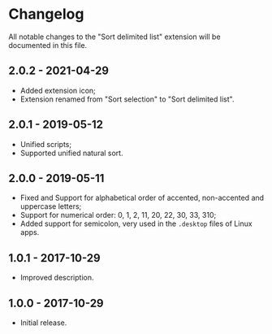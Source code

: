 # Changelog
All notable changes to the "Sort delimited list" extension will be documented in this file.

## 2.0.2 - 2021-04-29
- Added extension icon;
- Extension renamed from "Sort selection" to "Sort delimited list".

## 2.0.1 - 2019-05-12
- Unified scripts;
- Supported unified natural sort.

## 2.0.0 - 2019-05-11
- Fixed and Support for alphabetical order of accented, non-accented and uppercase letters;
- Support for numerical order: 0, 1, 2, 11, 20, 22, 30, 33, 310;
- Added support for semicolon, very used in the `.desktop` files of Linux apps.

## 1.0.1 - 2017-10-29
- Improved description.

## 1.0.0 - 2017-10-29
- Initial release.